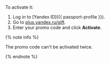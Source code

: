 
To activate it:

1. Log in to [Yandex ID]({{ passport-profile }}).
1. Go to [plus.yandex.ru/gift](https://plus.yandex.ru/gift).
1. Enter your promo code and click **Activate**.

{% note info %}

The promo code can't be activated twice.

{% endnote %}

